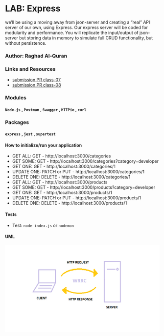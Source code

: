# LAB: Express
we’ll be using a moving away from json-server and creating a “real” API server of our own, using Express. Our express server will be coded for modularity and performance. You will replicate the input/output of json-server but storing data in memory to simulate full CRUD functionality, but without persistence.

### Author: Raghad Al-Quran

### Links and Resources
- [submission PR class-07](https://github.com/401-advanced-javascript-raghad/api-server-new/pull/2)
- [submission PR class-08](https://github.com/401-advanced-javascript-raghad/api-server-new/pull/3)

### Modules
#### `Node.js` , `Postman` , `Swagger` , `HTTPie` , `curl`

### Packages
#### `express` , `jest` , `supertest`

#### How to initialize/run your application
- GET ALL: GET - http://localhost:3000/categories
- GET SOME: GET - http://localhost:3000/categories?category=developer
- GET ONE: GET - http://localhost:3000/categories/1
- UPDATE ONE: PATCH or PUT - http://localhost:3000/categories/1
- DELETE ONE: DELETE - http://localhost:3000/categories/1
- GET ALL: GET - http://localhost:3000/products
- GET SOME: GET - http://localhost:3000/products?category=developer
- GET ONE: GET - http://localhost:3000/products/1
- UPDATE ONE: PATCH or PUT - http://localhost:3000/products/1
- DELETE ONE: DELETE - http://localhost:3000/products/1

#### Tests

- Test: `node index.js` or `nodemon`

#### UML
![UML-Diagram](WRRC.png)




